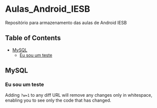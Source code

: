 # Aulas_Android_IESB
Repositório para armazenamento das aulas de Android IESB



## Table of Contents
  - [MySQL](#mysql)
    - [Eu sou um teste](#eu-sou-um-teste)
















## MySQL
### Eu sou um teste
Adding `?w=1` to any diff URL will remove any changes only in whitespace, enabling you to see only the code that has changed.

